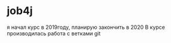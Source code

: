 # job4j
я начал курс в 2019году, планирую закончить в 2020 
В курсе производилась работа с ветками git